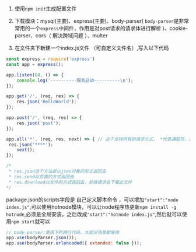 1. 使用`npm init`生成配置文件

2. 下载模块：mysql(主要)、express(主要)、body-parser( `body-parser`是非常常用的一个`express`中间件，作用是对post请求的请求体进行解析 )、cookie-parser、cors（ 解决跨域问题 ）、multer

3.  在文件夹下新建一个index.js文件 （可自定义文件名）,写入以下代码

   ```js
   const express = require('express')
   const app = express();
   
   app.listen(88, () => {
       console.log('----------服务启动----------\n');
   });
   
   app.get('/', (req, res) => {
       res.json('HelloWorld');
   });
   
   app.post('/', (req, res) => {
       res.json('post');
   });
   
   app.all('*', (req, res, next) => { // 这个支持所有的请求方式， *代表通配符，这样不管什么路径都能触发
    res.json('****');
       next();
   });
   
   /*
    * res.json这个方法是以json对象的形式返回去
    * res.send以页面的方式返回去
    * res.download以文件的方式返回去，前端请求会下载此文件
   */
   ```
   
   package.json的scripts字段是 自己定义脚本命令 ，可以增加`"start":"node index.js"`,可以使用hotnode模块，可以让node程序热更新`npm install -g hotnode`,必须是全局安装，之后改成`"start":"hotnode index.js"`,然后就可以使用`npm start`就可以

```js
// body-parser:使用下列两行代码，大部分场景都够用
app.use(bodyParser.json());
app.use(bodyParser.urlencoded({ extended: false }));
```

